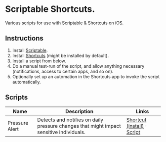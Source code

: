 # Scriptable Shortcuts.

Various scripts for use with Scriptable & Shortcuts on iOS.

## Instructions

1. Install [Scriptable](https://apps.apple.com/us/app/scriptable/id1405459188).
2. Install [Shortcuts](https://apps.apple.com/us/app/shortcuts/id915249334) (might be installed by default).
3. Install a script from below.
4. Do a manual test-run of the script, and allow anything necessary (notifications, access to certain apps, and so on).
5. Optionally set up an automation in the Shortcuts app to invoke the script automatically.

## Scripts

| Name | Description | Links |
|------|-------------|--------------|
| Pressure Alert | Detects and notifies on daily pressure changes that might impact sensitive individuals. | [Shortcut (install)](https://www.icloud.com/shortcuts/59c6ebb3efee4367a5ec71d26fb86c26) · [Script](https://github.com/lukehollenback/scriptable-shortcuts/blob/main/pressure-alert.js) |
